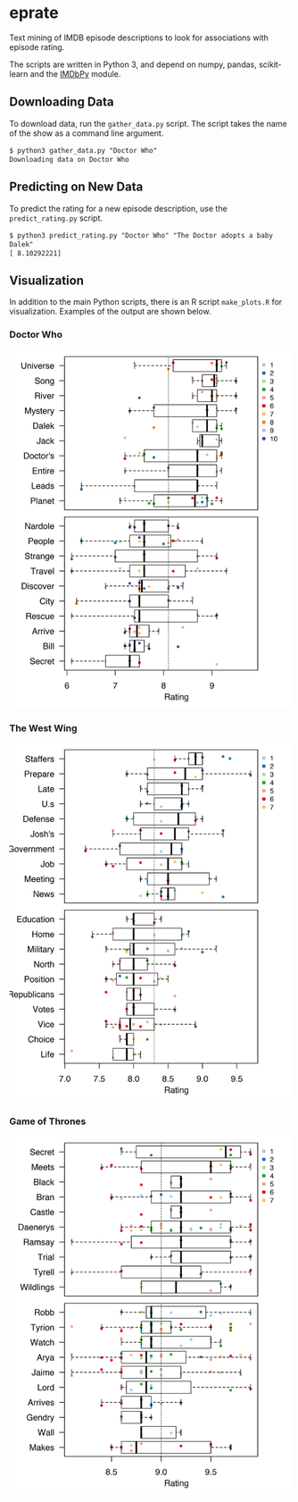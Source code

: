 # eprate
Text mining of IMDB episode descriptions to look for associations with episode rating.

The scripts are written in Python 3, and depend on numpy, pandas, scikit-learn and the [IMDbPy](http://imdbpy.sourceforge.io) module.


## Downloading Data

To download data, run the `gather_data.py` script. The script takes the name of the show as a command line argument.

```
$ python3 gather_data.py "Doctor Who"
Downloading data on Doctor Who
```

## Predicting on New Data

To predict the rating for a new episode description, use the `predict_rating.py` script.

```
$ python3 predict_rating.py "Doctor Who" "The Doctor adopts a baby Dalek"
[ 8.10292221]
```

## Visualization

In addition to the main Python scripts, there is an R script `make_plots.R` for visualization. Examples of the output are shown below.

### Doctor Who
![Doctor Who](plots/doctor_who.png) 


### The West Wing
![The West Wing](plots/the_west_wing.png) 

### Game of Thrones
![Game of Thrones](plots/game_of_thrones.png)
